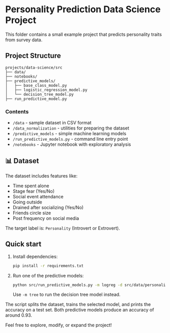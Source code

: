 # Personality Prediction Data Science Project

This folder contains a small example project that predicts personality traits from survey data.

## Project Structure

```
projects/data-science/src
├── data/
├── notebooks/
├── predictive_models/               
│   ├── base_class_model.py
│   ├── logistic_regression_model.py
│   └── decision_tree_model.py
├── run_predictive_model.py
```

### Contents
- `/data` - sample dataset in CSV format
- `/data_normalization` - utilities for preparing the dataset
- `/predictive_models` - simple machine learning models
- `/run_predictive_models.py` - command line entry point
- `/notebooks` - Jupyter notebook with exploratory analysis

## 📊 Dataset
The dataset includes features like:
- Time spent alone
- Stage fear (Yes/No)
- Social event attendance
- Going outside
- Drained after socializing (Yes/No)
- Friends circle size
- Post frequency on social media

The target label is: `Personality` (Introvert or Extrovert).

## Quick start
1. Install dependencies:
   ```bash
   pip install -r requirements.txt
   ```
2. Run one of the predictive models:
   ```bash
   python src/run_predictive_models.py -m logreg -d src/data/personality_dataset.csv
   ```
   Use `-m tree` to run the decision tree model instead.

The script splits the dataset, trains the selected model, and prints the accuracy on a test set.
Both predictive models produce an accuracy of around 0.93.

Feel free to explore, modify, or expand the project!